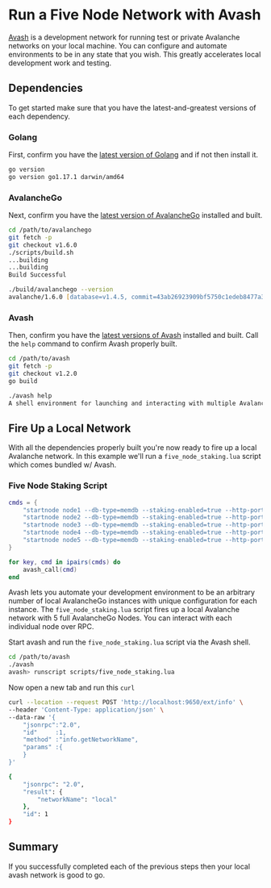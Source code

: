 # Run a Five Node Network with Avash

[Avash](../../tools/avash) is a development network for running test or private Avalanche networks on your local machine. You can configure and automate environments to be in any state that you wish. This greatly accelerates local development work and testing.

## Dependencies

To get started make sure that you have the latest-and-greatest versions of each dependency.

### Golang

First, confirm you have the [latest version of Golang](https://golang.org/dl) and if not then install it.

```zsh
go version
go version go1.17.1 darwin/amd64
```

### AvalancheGo

Next, confirm you have the [latest version of AvalancheGo](https://github.com/ava-labs/avalanchego/releases) installed and built.

```zsh
cd /path/to/avalanchego
git fetch -p
git checkout v1.6.0
./scripts/build.sh
...building
...building
Build Successful

./build/avalanchego --version
avalanche/1.6.0 [database=v1.4.5, commit=43ab26923909bf5750c1edeb8477a3b912e40eaa]
```

### Avash

Then, confirm you have the [latest versions of Avash](https://github.com/ava-labs/avalanchego/releases) installed and built. Call the `help` command to confirm Avash properly built.

```zsh
cd /path/to/avash
git fetch -p
git checkout v1.2.0
go build

./avash help
A shell environment for launching and interacting with multiple Avalanche nodes.
```

## Fire Up a Local Network

With all the dependencies properly built you're now ready to fire up a local Avalanche network. In this example we'll run a `five_node_staking.lua` script which comes bundled w/ Avash. 

### Five Node Staking Script

```lua
cmds = {
    "startnode node1 --db-type=memdb --staking-enabled=true --http-port=9650 --staking-port=9651 --log-level=debug --bootstrap-ips= --staking-tls-cert-file=certs/keys1/staker.crt --staking-tls-key-file=certs/keys1/staker.key",
    "startnode node2 --db-type=memdb --staking-enabled=true --http-port=9652 --staking-port=9653 --log-level=debug --bootstrap-ips=127.0.0.1:9651 --bootstrap-ids=NodeID-7Xhw2mDxuDS44j42TCB6U5579esbSt3Lg --staking-tls-cert-file=certs/keys2/staker.crt --staking-tls-key-file=certs/keys2/staker.key",
    "startnode node3 --db-type=memdb --staking-enabled=true --http-port=9654 --staking-port=9655 --log-level=debug --bootstrap-ips=127.0.0.1:9651 --bootstrap-ids=NodeID-7Xhw2mDxuDS44j42TCB6U5579esbSt3Lg --staking-tls-cert-file=certs/keys3/staker.crt --staking-tls-key-file=certs/keys3/staker.key",
    "startnode node4 --db-type=memdb --staking-enabled=true --http-port=9656 --staking-port=9657 --log-level=debug --bootstrap-ips=127.0.0.1:9651 --bootstrap-ids=NodeID-7Xhw2mDxuDS44j42TCB6U5579esbSt3Lg --staking-tls-cert-file=certs/keys4/staker.crt --staking-tls-key-file=certs/keys4/staker.key",
    "startnode node5 --db-type=memdb --staking-enabled=true --http-port=9658 --staking-port=9659 --log-level=debug --bootstrap-ips=127.0.0.1:9651 --bootstrap-ids=NodeID-7Xhw2mDxuDS44j42TCB6U5579esbSt3Lg --staking-tls-cert-file=certs/keys5/staker.crt --staking-tls-key-file=certs/keys5/staker.key",
}

for key, cmd in ipairs(cmds) do
    avash_call(cmd)
end
```

Avash lets you automate your development environment to be an arbitrary number of local AvalancheGo instances with unique configuration for each instance. The `five_node_staking.lua` script fires up a local Avalanche network with 5 full AvalancheGo Nodes. You can interact with each individual node over RPC.

Start avash and run the `five_node_staking.lua` script via the Avash shell.

```zsh
cd /path/to/avash
./avash
avash> runscript scripts/five_node_staking.lua
```

Now open a new tab and run this `curl`

```zsh
curl --location --request POST 'http://localhost:9650/ext/info' \
--header 'Content-Type: application/json' \
--data-raw '{
    "jsonrpc":"2.0",
    "id"     :1,
    "method" :"info.getNetworkName",
    "params" :{
    }
}'

{
    "jsonrpc": "2.0",
    "result": {
        "networkName": "local"
    },
    "id": 1
}
```

## Summary

If you successfully completed each of the previous steps then your local avash network is good to go.
